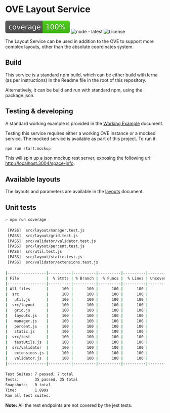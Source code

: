 # OVE Layout Service

![Jest coverage](docs/img/badge-lines.svg) ![node - latest](https://img.shields.io/node/v/@stdlib/stdlib/latest.svg) ![License](https://img.shields.io/badge/license-MIT-brightgreen.svg)

The Layout Service can be used in addition to the OVE to support more complex layouts,
other than the absolute coordinates system.

## Build

This service is a standard npm build, which can be either build with lerna (as per instructions)
in the Readme file in the root of this repository.

Alternatively, it can be build and run with standard npm, using the package.json.

## Testing & developing

A standard working example is provided in the [Working Example](docs/WORKING_EXAMPLE.md) document.

Testing this service requires either a working OVE instance or a mocked service. The mocked service
is available as part of this project. To run it:

```bash
npm run start:mockup
```

This will spin up a json mockup rest server, exposing the following url: [http://localhost:3004/space-info](http://localhost:3004/space-info).

## Available layouts

The layouts and parameters are available in the [layouts](docs/LAYOUTS.md) document.

## Unit tests

```bash
> npm run coverage
 
 [PASS]  src/layout/manager.test.js
 [PASS]  src/layout/grid.test.js
 [PASS]  src/validator/validator.test.js
 [PASS]  src/layout/percent.test.js
 [PASS]  src/util.test.js
 [PASS]  src/layout/static.test.js
 [PASS]  src/validator/extensions.test.js
 
|-----------------|----------|----------|----------|----------|-------------------|
| File            |  % Stmts | % Branch |  % Funcs |  % Lines | Uncovered Line #s |
|-----------------|----------|----------|----------|----------|-------------------|
| All files       |      100 |      100 |      100 |      100 |                   |
|  src            |      100 |      100 |      100 |      100 |                   |
|   util.js       |      100 |      100 |      100 |      100 |                   |
|  src/layout     |      100 |      100 |      100 |      100 |                   |
|   grid.js       |      100 |      100 |      100 |      100 |                   |
|   layouts.js    |      100 |      100 |      100 |      100 |                   |
|   manager.js    |      100 |      100 |      100 |      100 |                   |
|   percent.js    |      100 |      100 |      100 |      100 |                   |
|   static.js     |      100 |      100 |      100 |      100 |                   |
|  src/test       |      100 |      100 |      100 |      100 |                   |
|   testUtils.js  |      100 |      100 |      100 |      100 |                   |
|  src/validator  |      100 |      100 |      100 |      100 |                   |
|   extensions.js |      100 |      100 |      100 |      100 |                   |
|   validator.js  |      100 |      100 |      100 |      100 |                   |
|-----------------|----------|----------|----------|----------|-------------------|

Test Suites: 7 passed, 7 total
Tests:       35 passed, 35 total
Snapshots:   0 total
Time:        1.899s
Ran all test suites.
```

**Note:** All the rest endpoints are not covered by the jest tests.
